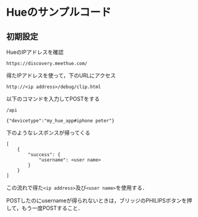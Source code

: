 # Hueのサンプルコード

## 初期設定

HueのIPアドレスを確認  
```url:url
https://discovery.meethue.com/
```
  
得たIPアドレスを使って，下のURLにアクセス  
```url:rul
http://<ip address>/debug/clip.html
```
  
以下のコマンドを入力してPOSTをする  

```url:url
/api
```

```json:Message Body
{"devicetype":"my_hue_app#iphone peter"}
```

下のようなレスポンスが帰ってくる
```json:Command Response
[
	{
		"success": {
			"username": <user name>
		}
	}
]
```

この流れで得た`<ip address>`及び`<user name>`を使用する．

POSTしたのにusernameが得られないときは，ブリッジのPHILIPSボタンを押して，もう一度POSTすること．